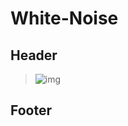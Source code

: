 # White-Noise

## Header

> ![img](https://github.com/catx1726/Bing-Img-Repo/blob/master/source-imgs/2020-05-09_10-19.png)

## Footer 